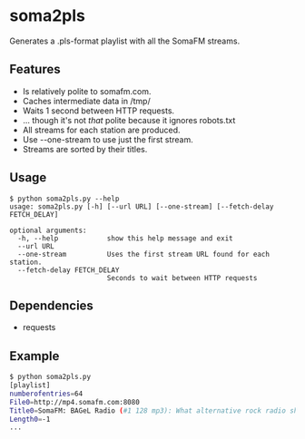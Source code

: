soma2pls
========

Generates a .pls-format playlist with all the SomaFM streams.

Features
--------

* Is relatively polite to somafm.com.
 * Caches intermediate data in /tmp/
 * Waits 1 second between HTTP requests.
 * ... though it's not _that_ polite because it ignores robots.txt
* All streams for each station are produced.
 * Use --one-stream to use just the first stream.
* Streams are sorted by their titles.

Usage
-----

```shell
$ python soma2pls.py --help
usage: soma2pls.py [-h] [--url URL] [--one-stream] [--fetch-delay FETCH_DELAY]

optional arguments:
  -h, --help            show this help message and exit
  --url URL
  --one-stream          Uses the first stream URL found for each station.
  --fetch-delay FETCH_DELAY
                        Seconds to wait between HTTP requests
```

Dependencies
------------

* requests

Example
-------
```bash
$ python soma2pls.py
[playlist]
numberofentries=64
File0=http://mp4.somafm.com:8080
Title0=SomaFM: BAGeL Radio (#1 128 mp3): What alternative rock radio should sound like.
Length0=-1
...
```

